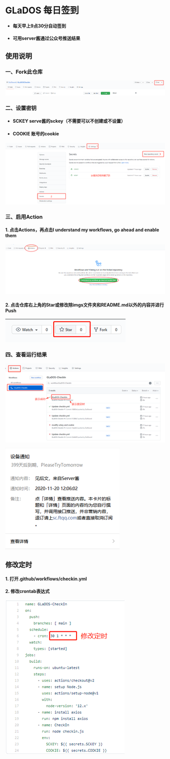 # GLaDOS 每日签到

* #### 每天早上9点30分自动签到
* #### 可用server酱通过公众号推送结果

## 使用说明

### 一、Fork此仓库

![fork](imgs/fork.jpg)

### 二、设置密钥
* #### SCKEY serve酱的sckey（不需要可以不创建或不设置）

* #### COOKIE 账号的cookie

![secrets](imgs/secrets.png)

### 三、启用Action
#### 1. 点击Actions，再点击I understand my workflows, go ahead and enable them

![enableAction](imgs/enableAction.png)

#### 2. 点击仓库右上角的Star或修改除imgs文件夹和README.md以外的内容并进行Push

![star](imgs/star.jpg)

### 四、查看运行结果

![runResult](imgs/runResult.png)

![server](imgs/server.jpg)

## 修改定时
#### 1. 打开.github/workflows/checkin.yml
#### 2. 修改crontab表达式
![modifySchedule](imgs/modifySchedule.png)

